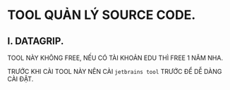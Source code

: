 # TOOL QUẢN LÝ SOURCE CODE.


## I. DATAGRIP. 

TOOL NÀY KHÔNG FREE, NẾU CÓ TÀI KHOẢN EDU THÌ FREE 1 NĂM NHA.

TRƯỚC KHI CÀI TOOL NÀY NÊN CÀI `jetbrains tool`  TRƯỚC ĐỂ DỄ DÀNG CÀI ĐẶT.

